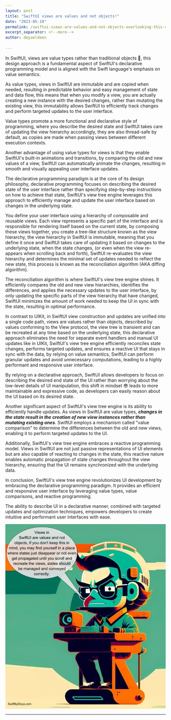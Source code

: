 ```yaml
---
layout: post
title: "SwiftUI views are values and not objects!"
date: "2023-05-19"
permalink: /swiftui-views-are-values-and-not-objects-overlooking-this-can-lead-to-bugs
excerpt_separator: <!--more-->
author: deyaeldeen

---
```


In SwiftUI, views are value types rather than traditional objects 🧐, this design approach is a fundamental aspect of SwiftUI's declarative programming model and is aligned with the Swift language's emphasis on value semantics.
<!--more-->

As value types, views in SwiftUI are immutable and are copied when needed, resulting in predictable behavior and easy management of state and data flow, this means that when you modify a view, you are actually creating a new instance with the desired changes, rather than mutating the existing view, this immutability allows SwiftUI to efficiently track changes and perform targeted updates to the user interface.

Value types promote a more functional and declarative style of programming, where you describe the desired state and SwiftUI takes care of updating the view hierarchy accordingly, they are also thread-safe by default, as copies are made when passing views between different execution contexts.

Another advantage of using value types for views is that they enable SwiftUI's built-in animations and transitions, by comparing the old and new values of a view, SwiftUI can automatically animate the changes, resulting in smooth and visually appealing user interface updates.

The declarative programming paradigm is at the core of its design philosophy, declarative programming focuses on describing the desired state of the user interface rather than specifying step-by-step instructions on how to achieve that state, SwiftUI's view tree engine leverages this approach to efficiently manage and update the user interface based on changes in the underlying state.

You define your user interface using a hierarchy of composable and reusable views. Each view represents a specific part of the interface and is responsible for rendering itself based on the current state, by composing these views together, you create a tree-like structure known as the view hierarchy, the view hierarchy in SwiftUI is immutable, meaning that you define it once and SwiftUI takes care of updating it based on changes to the underlying state, when the state changes, (or even when the view re-appears when scrolling back and forth), SwiftUI re-evaluates the view hierarchy and determines the minimal set of updates needed to reflect the new state, this process is known as the reconciliation algorithm (AKA diffing algorithm).

The reconciliation algorithm is where SwiftUI's view tree engine shines. It efficiently compares the old and new view hierarchies, identifies the differences, and applies the necessary updates to the user interface, by only updating the specific parts of the view hierarchy that have changed, SwiftUI minimizes the amount of work needed to keep the UI in sync with the state, resulting in optimal performance.

In contrast to UIKit, in SwiftUI view construction and updates are unified into a single code path, views are values rather than objects, described by values conforming to the View protocol, the view tree is transient and can be recreated at any time based on the underlying state, this declarative approach eliminates the need for separate event handlers and manual UI updates like in UIKit, SwiftUI's view tree engine efficiently reconciles state changes, performs targeted updates, and ensures a reactive UI that stays in sync with the data, by relying on value semantics, SwiftUI can perform granular updates and avoid unnecessary computations, leading to a highly performant and responsive user interface.

By relying on a declarative approach, SwiftUI allows developers to focus on describing the desired end state of the UI rather than worrying about the low-level details of UI manipulation, this shift in mindset 😎 leads to more maintainable and expressive code, as developers can easily reason about the UI based on its desired state.

Another significant aspect of SwiftUI's view tree engine is its ability to efficiently handle updates. As views in SwiftUI are value types, _**changes in the state result in the creation of new view instances rather than mutating existing ones**_. SwiftUI employs a mechanism called "value comparison" to determine the differences between the old and new views, enabling it to perform targeted updates to the UI.

Additionally, SwiftUI's view tree engine embraces a reactive programming model. Views in SwiftUI are not just passive representations of UI elements but are also capable of reacting to changes in the state, this reactive nature enables automatic propagation of state changes throughout the view hierarchy, ensuring that the UI remains synchronized with the underlying data.

In conclusion, SwiftUI's view tree engine revolutionizes UI development by embracing the declarative programming paradigm. It provides an efficient and responsive user interface by leveraging value types, value comparisons, and reactive programming.  
  
The ability to describe UI in a declarative manner, combined with targeted updates and optimization techniques, empowers developers to create intuitive and performant user interfaces with ease.  
  

![](images/dream_TradingCard-69-1-888x1024.jpg)

* * *
